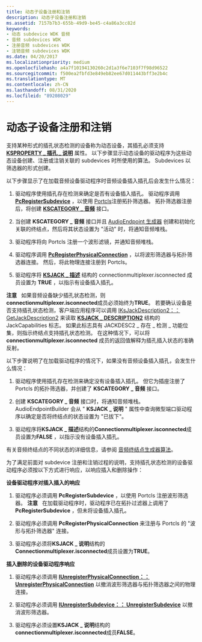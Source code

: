 ```yaml
---
title: 动态子设备注册和注销
description: 动态子设备注册和注销
ms.assetid: 7157b7b3-655b-49d9-be45-c4a86a3cc82d
keywords:
- 动态 subdevice WDK 音频
- 音频 subdevices WDK
- 注册音频 subdevices WDK
- 注销音频 subdevices WDK
ms.date: 04/20/2017
ms.localizationpriority: medium
ms.openlocfilehash: a4a7f10194130260c2d1a3f6e7103f7f98d96522
ms.sourcegitcommit: f500ea2fbfd3e849eb82ee67d011443bff3e2b4c
ms.translationtype: MT
ms.contentlocale: zh-CN
ms.lasthandoff: 08/31/2020
ms.locfileid: "89208029"
---
```

# <a name="dynamic-subdevice-registration-and-unregistration"></a>动态子设备注册和注销


支持某种形式的插孔状态检测的设备称为动态设备，其插孔必须支持 [**KSPROPERTY \_ 插孔 \_ 说明**](./ksproperty-jack-description.md) 属性。 以下步骤显示动态设备的驱动程序为这些动态设备创建、注册或注销关联的 subdevices 时所使用的算法。 Subdevices 以筛选器的形式创建。

以下步骤显示了在加载音频设备驱动程序时音频设备插入插孔后会发生什么情况：

1.  驱动程序使用插孔存在检测来确定是否有设备插入插孔。 驱动程序调用 [**PcRegisterSubdevice**](/windows-hardware/drivers/ddi/portcls/nf-portcls-pcregistersubdevice) ，以使用 [Portcls](introduction-to-port-class.md)注册拓扑筛选器。 拓扑筛选器注册后，将创建 [**KSCATEGORY \_ 音频**](../install/kscategory-audio.md) 接口。

2.  当创建 **KSCATEGORY \_ 音频** 接口并且 [AudioEndpoint 生成器](audio-endpoint-builder-algorithm.md) 创建和初始化关联的终结点，然后将其状态设置为 "活动" 时，将通知音频堆栈。

3.  驱动程序将向 Portcls 注册一个波形滤镜，并通知音频堆栈。

4.  驱动程序调用 [**PcRegisterPhysicalConnection**](/windows-hardware/drivers/ddi/portcls/nf-portcls-pcregisterphysicalconnection) ，以将波形筛选器与拓扑筛选器连接。 然后，将此物理连接注册到 Portcls。

5.  驱动程序将 [**KSJACK \_ 描述**](./ksjack-description.md) 结构的 connectionmultiplexer.isconnected 成员设置为 **TRUE** ，以指示有设备插入插孔。

**注意**   如果音频设备缺少插孔状态检测，则**connectionmultiplexer.isconnected**成员必须始终为**TRUE**。 若要确认设备是否支持插孔状态检测，客户端应用程序可以调用 [IKsJackDescription2：： GetJackDescription2](/windows/win32/api/devicetopology/nf-devicetopology-iksjackdescription2-getjackdescription2) 来读取 [**KSJACK \_ DESCRIPTION2**](./ksjack-description2.md) 结构的 JackCapabilities 标志。 如果此标志具有 JACKDESC2 \_ 存在 \_ 检测 \_ 功能位集，则指示终结点支持插孔状态检测。 在这种情况下，可以将 **connectionmultiplexer.isconnected** 成员的返回值解释为插孔插入状态的准确反射。

 

以下步骤说明了在加载驱动程序的情况下，如果没有音频设备插入插孔，会发生什么情况：

1.  驱动程序使用插孔存在检测来确定没有设备插入插孔。 但它为插座注册了 Portcls 的拓扑筛选器，并创建了 **KSCATEGORY \_ 音频** 接口。

2.  创建 **KSCATEGORY \_ 音频** 接口时，将通知音频堆栈。 AudioEndpointBuilder 会从 " **KSJACK \_ 说明** " 属性中查询微型端口驱动程序以确定是否将终结点的状态设置为 "已拔下"。

3.  驱动程序将**KSJACK \_ 描述**结构的**Connectionmultiplexer.isconnected**成员设置为**FALSE** ，以指示没有设备插入插孔。

有关音频终结点的不同状态的详细信息，请参阅 [音频终结点生成器算法](audio-endpoint-builder-algorithm.md)。

为了满足前面对 subdevice 注册和注销过程的说明，支持插孔状态检测的设备驱动程序必须按以下方式进行响应，以响应插入和删除操作：

**设备驱动程序对插入插入的响应**

1.  驱动程序必须调用 **PcRegisterSubdevice** ，以使用 Portcls 注册波形筛选器。
    **注意**   在加载驱动程序时，驱动程序已在拓扑过滤器上调用了**PcRegisterSubdevice** ，但未将设备插入插孔。

     

2.  驱动程序必须调用 **PcRegisterPhysicalConnection** 来注册与 Portcls 的 "波形与拓扑筛选器" 连接。

3.  驱动程序必须将**KSJACK \_ 说明**结构的**Connectionmultiplexer.isconnected**成员设置为**TRUE**。

**插入删除的设备驱动程序响应**

1.  驱动程序必须调用 [**IUnregisterPhysicalConnection：： UnregisterPhysicalConnection**](/windows-hardware/drivers/ddi/portcls/nf-portcls-iunregisterphysicalconnection-unregisterphysicalconnection) 以撤消波形筛选器与拓扑筛选器之间的物理连接。

2.  驱动程序必须调用 [**IUnregisterSubdevice：： UnregisterSubdevice**](/windows-hardware/drivers/ddi/portcls/nf-portcls-iunregistersubdevice-unregistersubdevice) 以撤消波形筛选器。

3.  驱动程序必须设置**KSJACK \_ 说明**结构的**connectionmultiplexer.isconnected**成员**FALSE**。

 

